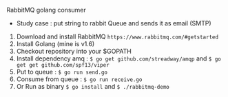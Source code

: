 RabbitMQ golang consumer
- Study case : put string to rabbit Queue and sends it as email (SMTP)
1. Download and install RabbitMQ `https://www.rabbitmq.com/#getstarted`
2. Install Golang (mine is v1.6)
3. Checkout repository into your $GOPATH
4. Install dependency amq : `$ go get github.com/streadway/amqp`
   and `$ go get get github.com/spf13/viper`
5. Put to queue : `$ go run send.go`
6. Consume from queue : `$ go run receive.go`
7. Or Run as binary `$ go install` and `$ ./rabbitmq-demo`
